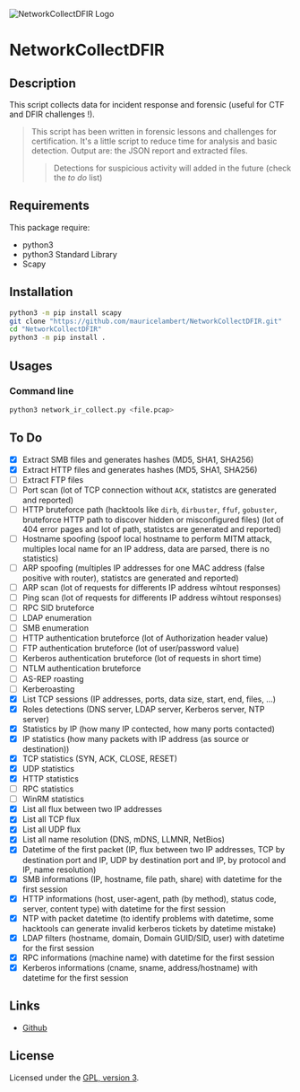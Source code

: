 ![NetworkCollectDFIR Logo](https://mauricelambert.github.io/info/python/security/NetworkCollectDFIR_small.png "NetworkCollectDFIR logo")

# NetworkCollectDFIR

## Description

This script collects data for incident response and forensic (useful for CTF and DFIR challenges !).

> This script has been written in forensic lessons and challenges for certification. It's a little script to reduce time for analysis and basic detection. Output are: the JSON report and extracted files.
>> Detections for suspicious activity will added in the future (check the *to do* list)

## Requirements

This package require:
 - python3
 - python3 Standard Library
 - Scapy

## Installation

```bash
python3 -m pip install scapy
git clone "https://github.com/mauricelambert/NetworkCollectDFIR.git"
cd "NetworkCollectDFIR"
python3 -m pip install .
```

## Usages

### Command line

```bash
python3 network_ir_collect.py <file.pcap>
```

## To Do

 - [X] Extract SMB files and generates hashes (MD5, SHA1, SHA256)
 - [X] Extract HTTP files and generates hashes (MD5, SHA1, SHA256)
 - [ ] Extract FTP files
 - [ ] Port scan (lot of TCP connection without `ACK`, statistcs are generated and reported)
 - [ ] HTTP bruteforce path (hacktools like `dirb`, `dirbuster`, `ffuf`, `gobuster`, bruteforce HTTP path to discover hidden or misconfigured files) (lot of 404 error pages and lot of path, statistcs are generated and reported)
 - [ ] Hostname spoofing (spoof local hostname to perform MITM attack, multiples local name for an IP address, data are parsed, there is no statistics)
 - [ ] ARP spoofing (multiples IP addresses for one MAC address (false positive with router), statistcs are generated and reported)
 - [ ] ARP scan (lot of requests for differents IP address wihtout responses)
 - [ ] Ping scan (lot of requests for differents IP address wihtout responses)
 - [ ] RPC SID bruteforce
 - [ ] LDAP enumeration
 - [ ] SMB enumeration
 - [ ] HTTP authentication bruteforce (lot of Authorization header value)
 - [ ] FTP authentication bruteforce (lot of user/password value)
 - [ ] Kerberos authentication bruteforce (lot of requests in short time)
 - [ ] NTLM authentication bruteforce
 - [ ] AS-REP roasting
 - [ ] Kerberoasting
 - [X] List TCP sessions (IP addresses, ports, data size, start, end, files, ...)
 - [X] Roles detections (DNS server, LDAP server, Kerberos server, NTP server)
 - [X] Statistics by IP (how many IP contected, how many ports contacted)
 - [X] IP statistics (how many packets with IP address (as source or destination))
 - [X] TCP statistics (SYN, ACK, CLOSE, RESET)
 - [X] UDP statistics
 - [X] HTTP statistics
 - [ ] RPC statistics
 - [ ] WinRM statistics
 - [X] List all flux between two IP addresses
 - [X] List all TCP flux
 - [X] List all UDP flux
 - [X] List all name resolution (DNS, mDNS, LLMNR, NetBios)
 - [X] Datetime of the first packet (IP, flux between two IP addresses, TCP by destination port and IP, UDP by destination port and IP, by protocol and IP, name resolution)
 - [X] SMB informations (IP, hostname, file path, share) with datetime for the first session
 - [X] HTTP informations (host, user-agent, path (by method), status code, server, content type) with datetime for the first session
 - [X] NTP with packet datetime (to identify problems with datetime, some hacktools can generate invalid kerberos tickets by datetime mistake)
 - [X] LDAP filters (hostname, domain, Domain GUID/SID, user) with datetime for the first session
 - [X] RPC informations (machine name) with datetime for the first session
 - [X] Kerberos informations (cname, sname, address/hostname) with datetime for the first session

## Links

 - [Github](https://github.com/mauricelambert/NetworkCollectDFIR)

## License

Licensed under the [GPL, version 3](https://www.gnu.org/licenses/).

